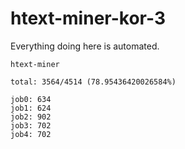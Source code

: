 # htext-miner-kor-3

Everything doing here is automated.

```
htext-miner

total: 3564/4514 (78.95436420026584%)

job0: 634
job1: 624
job2: 902
job3: 702
job4: 702
```